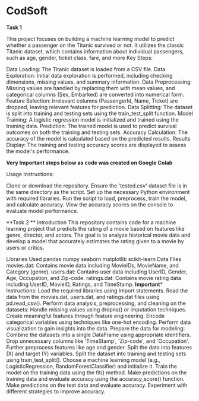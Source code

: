 # CodSoft
**Task 1**



This project focuses on building a machine learning model to predict whether a passenger on the Titanic survived or not. It utilizes the classic Titanic dataset, which contains information about individual passengers, such as age, gender, ticket class, fare, and more
Key Steps:

Data Loading: The Titanic dataset is loaded from a CSV file.
Data Exploration: Initial data exploration is performed, including checking dimensions, missing values, and summary information.
Data Preprocessing: Missing values are handled by replacing them with mean values, and categorical columns (Sex, Embarked) are converted into numerical form.
Feature Selection: Irrelevant columns (PassengerId, Name, Ticket) are dropped, leaving relevant features for prediction.
Data Splitting: The dataset is split into training and testing sets using the train_test_split function.
Model Training: A logistic regression model is initialized and trained using the training data.
Prediction: The trained model is used to predict survival outcomes on both the training and testing sets.
Accuracy Calculation: The accuracy of the model is calculated based on the predicted results.
Results Display: The training and testing accuracy scores are displayed to assess the model's performance.


**Very Important steps below as code was created on Google Colab**

Usage Instructions:

Clone or download the repository.
Ensure the 'tested.csv' dataset file is in the same directory as the script.
Set up the necessary Python environment with required libraries.
Run the script to load, preprocess, train the model, and calculate accuracy.
View the accuracy scores on the console to evaluate model performance.

**Task 2 **
Introduction
This repository contains code for a machine learning project that predicts the rating of a movie based on features like genre, director, and actors. The goal is to analyze historical movie data and develop a model that accurately estimates the rating given to a movie by users or critics.

Libraries Used
pandas
numpy
seaborn
matplotlib
scikit-learn
Data Files
movies.dat: Contains movie data including MovieIDs, MovieName, and Category (genre).
users.dat: Contains user data including UserID, Gender, Age, Occupation, and Zip-code.
ratings.dat: Contains movie rating data including UserID, MovieID, Ratings, and TimeStamp.
**Important***
Instructions:
Load the required libraries using import statements.
Read the data from the movies.dat, users.dat, and ratings.dat files using pd.read_csv().
Perform data analysis, preprocessing, and cleaning on the datasets:
Handle missing values using dropna() or imputation techniques.
Create meaningful features through feature engineering.
Encode categorical variables using techniques like one-hot encoding.
Perform data visualization to gain insights into the data.
Prepare the data for modeling:
Combine the datasets into a single DataFrame using appropriate identifiers.
Drop unnecessary columns like 'TimeStamp', 'Zip-code', and 'Occupation'.
Further preprocess features like age and gender.
Split the data into features (X) and target (Y) variables.
Split the dataset into training and testing sets using train_test_split().
Choose a machine learning model (e.g., LogisticRegression, RandomForestClassifier) and initialize it.
Train the model on the training data using the fit() method.
Make predictions on the training data and evaluate accuracy using the accuracy_score() function.
Make predictions on the test data and evaluate accuracy.
Experiment with different strategies to improve accuracy.


